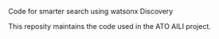 Code for smarter search using watsonx Discovery

This reposity maintains the code used in the ATO AILI project.
